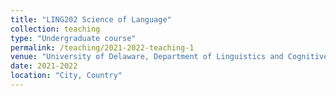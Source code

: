 ```yaml
---
title: "LING202 Science of Language"
collection: teaching
type: "Undergraduate course"
permalink: /teaching/2021-2022-teaching-1
venue: "University of Delaware, Department of Linguistics and Cognitive Science"
date: 2021-2022
location: "City, Country"
---
```




